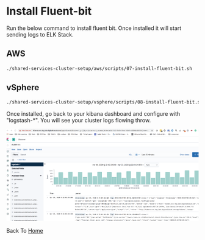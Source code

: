 # Install Fluent-bit

Run the below command to install fluent bit. Once installed it will start sending logs to ELK Stack.

## AWS

```bash
./shared-services-cluster-setup/aws/scripts/07-install-fluent-bit.sh
```

## vSphere

```bash
./shared-services-cluster-setup/vsphere/scripts/08-install-fluent-bit.sh
```

Once installed, go back to your kibana dashboard and configure with "logstash-*". You will see your cluster logs flowing throw.

![mgmt-cls-2](../img/shared-cls-10.png)


Back To [Home](../../README.md)
